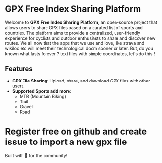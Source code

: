 # GPX Free Index Sharing Platform 

Welcome to **GPX Free Index Sharing Platform**, an open-source project that allows users to share GPX files based on a curated list of sports and countries. The platform aims to provide a centralized, user-friendly experience for cyclists and outdoor enthusiasts to share and discover new routes.
We all now that the apps that we use and love, like strava and wikiloc etc will meet their technological doom sooner or later. But, do you known what lasts forever ? text files with simple coordinates, let's do this !

## Features

- **GPX File Sharing**: Upload, share, and download GPX files with other users.
- **Supported Sports add more**:
  - MTB (Mountain Biking)
  - Trail
  - Gravel
  - Road

# Register free on github and create issue to import a new gpx file

Built with 💚 for the community!
